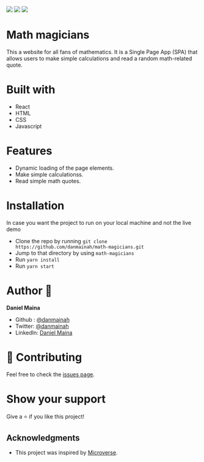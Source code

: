 ![](https://img.shields.io/badge/Microverse-blueviolet)
![](https://img.shields.io/badge/HTML-red)
![](https://img.shields.io/badge/JavaScript-yellow)

# Math magicians
 This a website for all fans of mathematics. It is a Single Page App (SPA) that allows users to make simple calculations and read a random math-related quote.



# Built with
  - React
  - HTML
  - CSS
  - Javascript

# Features 
  - Dynamic loading of the page elements.
  - Make simple calculationss.
  - Read simple math quotes.


# Installation 

In case you want the project to run on your local machine and not the live demo
  - Clone the repo by running `git clone https://github.com/danmainah/math-magicians.git`
  - Jump to that directory by using `math-magicians ` 
  - Run `yarn install`
  - Run `yarn start`

# Author 👤
**Daniel Maina**
  - Github : [@danmainah](https://github.com/danmainah/)
  - Twitter: [@danmainah](https://twitter.com/danmainah)
  - LinkedIn: [Daniel Maina](https://www.linkedin.com/in/daniel-maina-315a38191/)

# 🤝 Contributing

Feel free to check the [issues page](https://github.com/danmainah/math-magicians/issues/).

# Show your support

Give a ⭐️ if you like this project!

## Acknowledgments
- This project was inspired by [Microverse](https://www.microverse.org/?grsf=w9rx3c).
